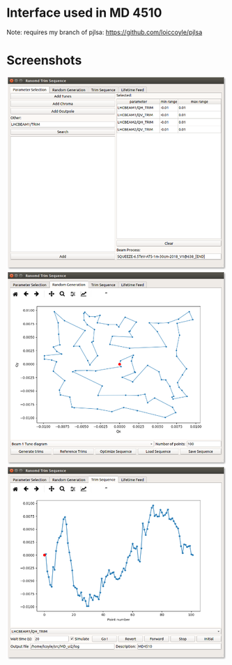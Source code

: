 # Interface used in MD 4510

Note: requires my branch of pjlsa: https://github.com/loiccoyle/pjlsa

# Screenshots

![window1](screenshots/window1.png)
![window2](screenshots/window2.png)
![window3](screenshots/window3.png)


